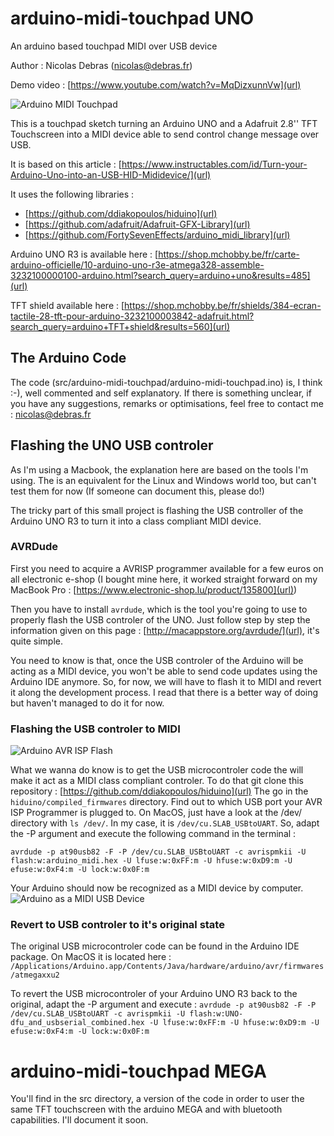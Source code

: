 # arduino-midi-touchpad UNO
An arduino based touchpad MIDI over USB device

Author : Nicolas Debras ([nicolas@debras.fr](email))

Demo video : [https://www.youtube.com/watch?v=MqDizxunnVw](url)

![Arduino MIDI Touchpad](https://raw.githubusercontent.com/ndebras/arduino-midi-touchpad/master/documentation/images/arduino_midi_touchpad.jpg)

This is a touchpad sketch turning an Arduino UNO and a Adafruit 2.8'' TFT Touchscreen into a  MIDI device able to send  control change message over USB.
  
It is based on this article : [https://www.instructables.com/id/Turn-your-Arduino-Uno-into-an-USB-HID-Mididevice/](url)

It uses the following libraries : 
  - [https://github.com/ddiakopoulos/hiduino](url)
  - [https://github.com/adafruit/Adafruit-GFX-Library](url)
  - [https://github.com/FortySevenEffects/arduino_midi_library](url)

Arduino UNO R3 is available here : 
 [https://shop.mchobby.be/fr/carte-arduino-officielle/10-arduino-uno-r3e-atmega328-assemble-3232100000100-arduino.html?search_query=arduino+uno&results=485](url)
 
TFT shield available here :
 [https://shop.mchobby.be/fr/shields/384-ecran-tactile-28-tft-pour-arduino-3232100003842-adafruit.html?search_query=arduino+TFT+shield&results=560](url)

## The Arduino Code

The code (src/arduino-midi-touchpad/arduino-midi-touchpad.ino) is, I think :-), well commented and self explanatory. If there is something unclear, if you have any suggestions, remarks or optimisations, feel free to contact me : nicolas@debras.fr

## Flashing the UNO USB controler

As I'm using a Macbook, the explanation here are based on the tools I'm using. The is an equivalent for the Linux and Windows world too, but can't test them for now (If someone can document this, please do!)

The tricky part of this small project is flashing the USB controller of the Arduino UNO R3 to turn it into a class compliant MIDI device.

### AVRDude

First you need to acquire a AVRISP programmer available for a few euros on all electronic e-shop (I bought mine here, it worked straight forward on my MacBook Pro : [https://www.electronic-shop.lu/product/135800](url)) 

Then you have to install `avrdude`, which is the tool you're going to use to properly flash the USB controler of the UNO. Just follow step by step the information given on this page : [http://macappstore.org/avrdude/](url), it's quite simple.

You need to know is that, once the USB controler of the Arduino will be acting as a MIDI device, you won't be able to send code updates using the Arduino  IDE anymore. So, for now, we will have to flash it to MIDI and revert it along the development process. I read that there is a better way of doing but haven't managed to do it for now.


### Flashing the USB controler to MIDI

![Arduino AVR ISP Flash](https://raw.githubusercontent.com/ndebras/arduino-midi-touchpad/master/documentation/images/arduino_avr_isp_flash.jpg)

What we wanna do know is to get the USB microcontroler code the will make it act as a MIDI class compliant controler. To do that git clone this repository : [https://github.com/ddiakopoulos/hiduino](url)
The go in the `hiduino/compiled_firmwares` directory.
Find out to which USB port your AVR ISP Programmer is plugged to. On MacOS, just have a look at the /dev/ directory with `ls /dev/`. In my case, it is `/dev/cu.SLAB_USBtoUART`. So, adapt the -P argument and execute the following command in the terminal :  

`avrdude -p at90usb82 -F -P /dev/cu.SLAB_USBtoUART -c avrispmkii -U flash:w:arduino_midi.hex -U lfuse:w:0xFF:m -U hfuse:w:0xD9:m -U efuse:w:0xF4:m -U lock:w:0x0F:m`

Your Arduino should now be recognized as a MIDI device by computer. 
![Arduino as a MIDI USB Device](https://raw.githubusercontent.com/ndebras/arduino-midi-touchpad/master/documentation/images/arduino_midi_device_macos.jpg)

### Revert to USB controler to it's original state

The original USB microcontroler code can be found in the Arduino IDE package. On MacOS it is located here : `/Applications/Arduino.app/Contents/Java/hardware/arduino/avr/firmwares/atmegaxxu2`

To revert the USB microcontroler of your Arduino UNO R3 back to the original, adapt the -P argument and execute : 
`avrdude -p at90usb82 -F -P /dev/cu.SLAB_USBtoUART -c avrispmkii -U flash:w:UNO-dfu_and_usbserial_combined.hex -U lfuse:w:0xFF:m -U hfuse:w:0xD9:m -U efuse:w:0xF4:m -U lock:w:0x0F:m`

# arduino-midi-touchpad MEGA

You'll find in the src directory, a version of the code in order to user the same TFT touchscreen with the arduino MEGA and with bluetooth capabilities.
I'll document it soon.